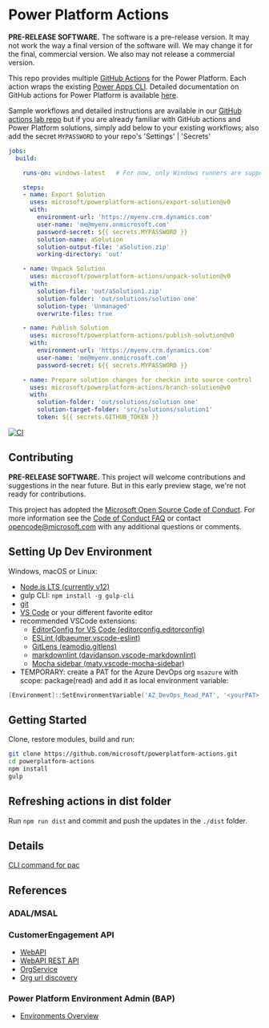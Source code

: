 # Power Platform Actions

**PRE-RELEASE SOFTWARE.** The software is a pre-release version. It may not work the way a final version of the software will.
We may change it for the final, commercial version. We also may not release a commercial version.

This repo provides multiple [GitHub Actions](https://help.github.com/en/actions) for the Power Platform.
Each action wraps the existing [Power Apps CLI](https://docs.microsoft.com/en-us/powerapps/developer/common-data-service/powerapps-cli). Detailed documentation on GitHub actions for Power Platform is available [here](https://aka.ms/poweractionsdocs).

Sample workflows and detailed instructions are available in our [GitHub actions lab repo](https://github.com/microsoft/powerplatform-actions-lab) but if you are already familiar with GitHub actions and Power Platform solutions, simply add below to your existing workflows; also add the secret `MYPASSWORD` to your repo's 'Settings' | 'Secrets'

```yaml
jobs:
  build:

    runs-on: windows-latest   # For now, only Windows runners are supported.

    steps:
    - name: Export Solution
      uses: microsoft/powerplatform-actions/export-solution@v0
      with:
        environment-url: 'https://myenv.crm.dynamics.com'
        user-name: 'me@myenv.onmicrosoft.com'
        password-secret: ${{ secrets.MYPASSWORD }}
        solution-name: aSolution
        solution-output-file: 'aSolution.zip'
        working-directory: 'out'

    - name: Unpack Solution
      uses: microsoft/powerplatform-actions/unpack-solution@v0
      with:
        solution-file: 'out/aSolution1.zip'
        solution-folder: 'out/solutions/solution one'
        solution-type: 'Unmanaged'
        overwrite-files: true

    - name: Publish Solution
      uses: microsoft/powerplatform-actions/publish-solution@v0
      with:
        environment-url: 'https://myenv.crm.dynamics.com'
        user-name: 'me@myenv.onmicrosoft.com'
        password-secret: ${{ secrets.MYPASSWORD }}

    - name: Prepare solution changes for checkin into source control
      uses: microsoft/powerplatform-actions/branch-solution@v0
      with:
        solution-folder: 'out/solutions/solution one'
        solution-target-folder: 'src/solutions/solution1'
        token: ${{ secrets.GITHUB_TOKEN }}
```

[![CI](https://github.com/microsoft/powerplatform-actions/workflows/CI/badge.svg)](https://github.com/microsoft/powerplatform-actions/actions?query=workflow%3ACI)

## Contributing

**PRE-RELEASE SOFTWARE.**
This project will welcome contributions and suggestions in the near future. But in this early preview stage, we're not ready for contributions.

This project has adopted the [Microsoft Open Source Code of Conduct](https://opensource.microsoft.com/codeofconduct/).
For more information see the [Code of Conduct FAQ](https://opensource.microsoft.com/codeofconduct/faq/) or
contact [opencode@microsoft.com](mailto:opencode@microsoft.com) with any additional questions or comments.

## Setting Up Dev Environment

Windows, macOS or Linux:

- [Node.js LTS (currently v12)](https://nodejs.org/en/download/)
- gulp CLI: ```npm install -g gulp-cli```
- [git](https://git-scm.com/downloads)
- [VS Code](https://code.visualstudio.com/Download) or your different favorite editor
- recommended VSCode extensions:
  - [EditorConfig for VS Code (editorconfig.editorconfig)](https://github.com/editorconfig/editorconfig-vscode)
  - [ESLint (dbaeumer.vscode-eslint)](https://github.com/Microsoft/vscode-eslint)
  - [GitLens (eamodio.gitlens)](https://github.com/eamodio/vscode-gitlens)
  - [markdownlint (davidanson.vscode-markdownlint)](https://github.com/DavidAnson/vscode-markdownlint)
  - [Mocha sidebar (maty.vscode-mocha-sidebar)](https://github.com/maty21/mocha-sidebar)
- TEMPORARY: create a PAT for the Azure DevOps org ```msazure``` with scope: package(read) and add it as local environment variable:

```Powershell
[Environment]::SetEnvironmentVariable('AZ_DevOps_Read_PAT', '<yourPAT>', [EnvironmentVariableTarget]::User)
```

## Getting Started

Clone, restore modules, build and run:

```bash
git clone https://github.com/microsoft/powerplatform-actions.git
cd powerplatform-actions
npm install
gulp
```

## Refreshing actions in dist folder

Run ```npm run dist``` and commit and push the updates in the ```./dist``` folder.

## Details

[CLI command for pac](https://docs.microsoft.com/en-us/powerapps/developer/common-data-service/powerapps-cli#solution)

## References

### ADAL/MSAL

### CustomerEngagement API

- [WebAPI](https://docs.microsoft.com/en-us/powerapps/developer/common-data-service/webapi/overview)
- [WebAPI REST API](https://docs.microsoft.com/en-us/dynamics365/customer-engagement/web-api/about?view=dynamics-ce-odata-9)
- [OrgService](https://docs.microsoft.com/en-us/powerapps/developer/common-data-service/org-service/overview)
- [Org url discovery](https://docs.microsoft.com/en-us/powerapps/developer/common-data-service/webapi/discover-url-organization-web-api)

### Power Platform Environment Admin (BAP)

- [Environments Overview](https://docs.microsoft.com/en-us/power-platform/admin/environments-overview)
